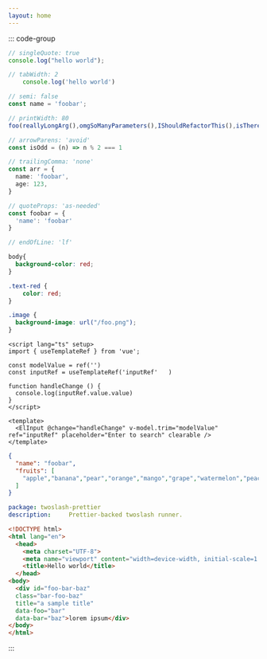 ```yaml
---
layout: home
---
```


<Hero />

::: code-group

<!-- prettier-ignore -->
```ts [ts.ts] prettier-check
// singleQuote: true
console.log("hello world");

// tabWidth: 2
    console.log('hello world')

// semi: false
const name = 'foobar';

// printWidth: 80
foo(reallyLongArg(),omgSoManyParameters(),IShouldRefactorThis(),isThereSeriouslyAnotherOne());

// arrowParens: 'avoid'
const isOdd = (n) => n % 2 === 1

// trailingComma: 'none'
const arr = {
  name: 'foobar',
  age: 123,
}

// quoteProps: 'as-needed'
const foobar = {
  'name': 'foobar'
}

// endOfLine: 'lf'
```

<!-- prettier-ignore -->
```css [css.css] prettier-check
body{
  background-color: red;
}

.text-red {
    color: red;
}

.image {
  background-image: url("/foo.png");
}
```

<!-- prettier-ignore -->
```vue [vue.vue] prettier-check
<script lang="ts" setup>
import { useTemplateRef } from 'vue';

const modelValue = ref('')
const inputRef = useTemplateRef('inputRef'   )

function handleChange () {
  console.log(inputRef.value.value)
}
</script>

<template>
  <ElInput @change="handleChange" v-model.trim="modelValue" ref="inputRef" placeholder="Enter to search" clearable />
</template>
```

<!-- prettier-ignore -->
```json [json.json] prettier-check
{
  "name": "foobar",
  "fruits": [
    "apple","banana","pear","orange","mango","grape","watermelon","peach","pineapple","strawberry"
  ]
}
```

<!-- prettier-ignore  -->
```yaml [yaml.yaml] prettier-check
package: twoslash-prettier
description:     Prettier-backed twoslash runner.
```

<!-- prettier-ignore -->
```html [html.html] prettier-check
<!DOCTYPE html>
<html lang="en">
  <head>
    <meta charset="UTF-8">
    <meta name="viewport" content="width=device-width, initial-scale=1.0, viewport-fit=cover" />
    <title>Hello world</title>
  </head>
<body>
  <div id="foo-bar-baz"
  class="bar-foo-baz"
  title="a sample title"
  data-foo="bar"
  data-bar="baz">lorem ipsum</div>
</body>
</html>
```

:::
